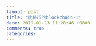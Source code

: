 ```yaml
---
layout: post
title: "比特币的blockchain-1"
date: 2019-01-23 11:28:46 +0800
comments: true
categories: 
---
```

